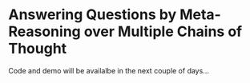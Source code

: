 # Answering Questions by Meta-Reasoning over Multiple Chains of Thought

Code and demo will be availalbe in the next couple of days...
